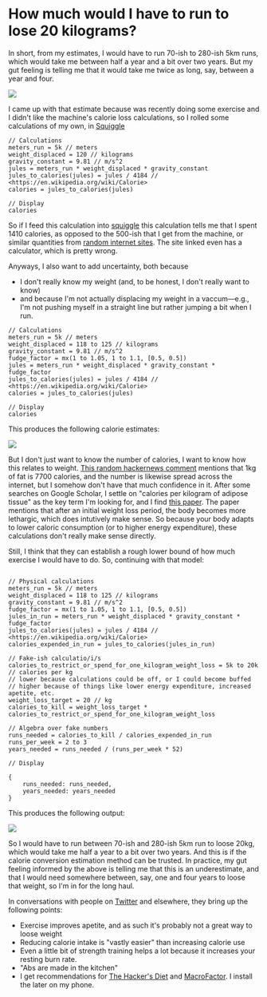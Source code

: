 How much would I have to run to lose 20 kilograms?
===================================================

In short, from my estimates, I would have to run 70-ish to 280-ish 5km runs, which would take me between half a year and a bit over two years. But my gut feeling is telling me that it would take me twice as long, say, between a year and four.

![](https://i.imgur.com/WvP7i1M.png)

I came up with that estimate because was recently doing some exercise and I didn't like the machine's calorie loss calculations, so I rolled some calculations of my own, in [Squiggle](https://www.squiggle-language.com/playground)

```
// Calculations
meters_run = 5k // meters
weight_displaced = 120 // kilograms
gravity_constant = 9.81 // m/s^2
jules = meters_run * weight_displaced * gravity_constant
jules_to_calories(jules) = jules / 4184 // <https://en.wikipedia.org/wiki/Calorie>
calories = jules_to_calories(jules)

// Display
calories
```

So if I feed this calculation into [squiggle](https://www.squiggle-language.com/playground) this calculation tells me that I spent 1410 calories, as opposed to the 500-ish that I get from the machine, or similar quantities from [random internet sites](https://caloriesburnedhq.com/calories-burned-running/). The site linked even has a calculator, which is pretty wrong.

Anyways, I also want to add uncertainty, both because

- I don't really know my weight (and, to be honest, I don't really want to know)
- and because I'm not actually displacing my weight in a vaccum—e.g., I'm not pushing myself in a straight line but rather jumping a bit when I run.


```
// Calculations
meters_run = 5k // meters
weight_displaced = 118 to 125 // kilograms
gravity_constant = 9.81 // m/s^2
fudge_factor = mx(1 to 1.05, 1 to 1.1, [0.5, 0.5])
jules = meters_run * weight_displaced * gravity_constant * fudge_factor
jules_to_calories(jules) = jules / 4184 // <https://en.wikipedia.org/wiki/Calorie>
calories = jules_to_calories(jules)

// Display
calories
```

This produces the following calorie estimates:

![](https://i.imgur.com/InNQEN0.png)

But I don't just want to know the number of calories, I want to know how this relates to weight. [This random hackernews comment](https://news.ycombinator.com/item?id=10145690#:~:text=That%20Ignores%20Hunger-,1%20kg%20of%20fat%20is%20about%207700%20calories.,about%201%20kg%20of%20fat.) mentions that 1kg of fat is 7700 calories, and the number is likewise spread across the internet, but I somehow don't have that much confidence in it. After some searches on Google Scholar, I settle on "calories per kilogram of adipose tissue" as the key term I'm looking for, and I find [this paper](https://www.ncbi.nlm.nih.gov/pmc/articles/PMC4035446/). The paper mentions that after an initial weight loss period, the body becomes more lethargic, which does intutively make sense. So because your body adapts to lower caloric consumption (or to higher energy expenditure), these calculations don't really make sense directly.

Still, I think that they can establish a rough lower bound of how much exercise I would have to do. So, continuing with that model:

```

// Physical calculations
meters_run = 5k // meters
weight_displaced = 118 to 125 // kilograms
gravity_constant = 9.81 // m/s^2
fudge_factor = mx(1 to 1.05, 1 to 1.1, [0.5, 0.5])
jules_in_run = meters_run * weight_displaced * gravity_constant * fudge_factor
jules_to_calories(jules) = jules / 4184 // <https://en.wikipedia.org/wiki/Calorie>
calories_expended_in_run = jules_to_calories(jules_in_run)

// Fake-ish calculatio/i/s
calories_to_restrict_or_spend_for_one_kilogram_weight_loss = 5k to 20k // calories per kg
// lower because calculations could be off, or I could become buffed
// higher because of things like lower energy expenditure, increased apetite, etc.
weight_loss_target = 20 // kg
calories_to_kill = weight_loss_target * calories_to_restrict_or_spend_for_one_kilogram_weight_loss

// Algebra over fake numbers
runs_needed = calories_to_kill / calories_expended_in_run
runs_per_week = 2 to 3
years_needed = runs_needed / (runs_per_week * 52)

// Display

{
    runs_needed: runs_needed,
    years_needed: years_needed
}
```

This produces the following output:

![](https://i.imgur.com/WvP7i1M.png)

So I would have to run between 70-ish and 280-ish 5km run to loose 20kg, which would take me half a year to a bit over two years. And this is if the calorie conversion estimation method can be trusted. In practice, my gut feeling informed by the above is telling me that this is an underestimate, and that I would need somewhere between, say, one and four years to loose that weight, so I'm in for the long haul.

In conversations with people on [Twitter](https://twitter.com/NunoSempere/status/1552636309025562625) and elsewhere, they bring up the following points:

- Exercise improves apetite, and as such it's probably not a great way to loose weight
- Reducing calorie intake is "vastly easier" than increasing calorie use
- Even a little bit of strength training helps a lot because it increases your resting burn rate.
- "Abs are made in the kitchen"
- I get recommendations for [The Hacker's Diet](https://www.fourmilab.ch/hackdiet/) and [MacroFactor](https://macrofactorapp.com/). I install the later on my phone.

